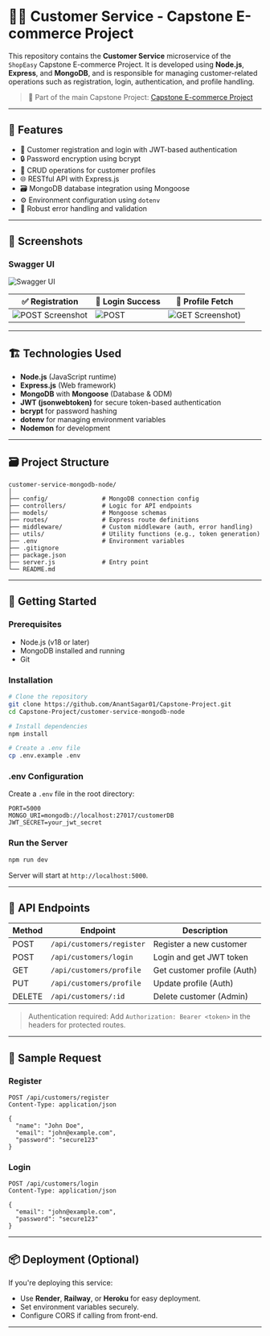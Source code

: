 # 🧑‍💼 Customer Service - Capstone E-commerce Project

This repository contains the **Customer Service** microservice of the `ShopEasy` Capstone E-commerce Project. It is developed using **Node.js**, **Express**, and **MongoDB**, and is responsible for managing customer-related operations such as registration, login, authentication, and profile handling.

> 🔗 Part of the main Capstone Project: [Capstone E-commerce Project](https://github.com/AnantSagar01/Capstone-Project)

---

## 📌 Features

- 📝 Customer registration and login with JWT-based authentication
- 🔒 Password encryption using bcrypt
- 🧾 CRUD operations for customer profiles
- 🌐 RESTful API with Express.js
- 🗃️ MongoDB database integration using Mongoose
- ⚙️ Environment configuration using `dotenv`
- 🚦 Robust error handling and validation

---

## 📸 Screenshots

### Swagger UI

![Swagger UI](https://github.com/user-attachments/assets/159e375c-ae66-4394-a9e2-b9d63cdc728a)



| ✅ Registration | 🔐 Login Success | 👤 Profile Fetch |
|----------------------------|------------------------------------|------------------------------------|
| ![POST Screenshot](https://github.com/user-attachments/assets/9c1ccceb-a62e-41cd-be26-8bcc15500390) | ![POST](https://github.com/user-attachments/assets/087bf2da-4101-490b-8305-4c352328e5b5) | ![GET Screenshot](https://github.com/user-attachments/assets/cf03ddbd-460e-4aa3-8d11-32521e0c9973)) |


---

## 🏗️ Technologies Used

- **Node.js** (JavaScript runtime)
- **Express.js** (Web framework)
- **MongoDB** with **Mongoose** (Database & ODM)
- **JWT (jsonwebtoken)** for secure token-based authentication
- **bcrypt** for password hashing
- **dotenv** for managing environment variables
- **Nodemon** for development

---

## 🗃️ Project Structure

```
customer-service-mongodb-node/
│
├── config/               # MongoDB connection config
├── controllers/          # Logic for API endpoints
├── models/               # Mongoose schemas
├── routes/               # Express route definitions
├── middleware/           # Custom middleware (auth, error handling)
├── utils/                # Utility functions (e.g., token generation)
├── .env                  # Environment variables
├── .gitignore
├── package.json
├── server.js             # Entry point
└── README.md
```

---

## 🚀 Getting Started

### Prerequisites

- Node.js (v18 or later)
- MongoDB installed and running
- Git

### Installation

```bash
# Clone the repository
git clone https://github.com/AnantSagar01/Capstone-Project.git
cd Capstone-Project/customer-service-mongodb-node

# Install dependencies
npm install

# Create a .env file
cp .env.example .env
```

### .env Configuration

Create a `.env` file in the root directory:

```env
PORT=5000
MONGO_URI=mongodb://localhost:27017/customerDB
JWT_SECRET=your_jwt_secret
```

### Run the Server

```bash
npm run dev
```

Server will start at `http://localhost:5000`.

---

## 📮 API Endpoints

| Method | Endpoint             | Description                   |
|--------|----------------------|-------------------------------|
| POST   | `/api/customers/register` | Register a new customer     |
| POST   | `/api/customers/login`    | Login and get JWT token     |
| GET    | `/api/customers/profile`  | Get customer profile (Auth) |
| PUT    | `/api/customers/profile`  | Update profile (Auth)       |
| DELETE | `/api/customers/:id`      | Delete customer (Admin)     |

> Authentication required: Add `Authorization: Bearer <token>` in the headers for protected routes.

---

## 🧪 Sample Request

### Register

```http
POST /api/customers/register
Content-Type: application/json

{
  "name": "John Doe",
  "email": "john@example.com",
  "password": "secure123"
}
```

### Login

```http
POST /api/customers/login
Content-Type: application/json

{
  "email": "john@example.com",
  "password": "secure123"
}
```

---

## 📦 Deployment (Optional)

If you're deploying this service:

- Use **Render**, **Railway**, or **Heroku** for easy deployment.
- Set environment variables securely.
- Configure CORS if calling from front-end.

---
